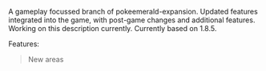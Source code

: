 A gameplay focussed branch of pokeemerald-expansion. Updated features integrated into the game, with post-game changes and additional features. Working on this description currently. Currently based on 1.8.5.


Features:

> New areas
